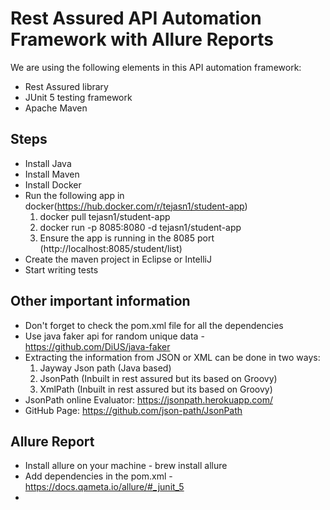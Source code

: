 # Rest Assured API Automation Framework with Allure Reports

We are using the following elements in this API automation framework:
 - Rest Assured library
 - JUnit 5 testing framework
 - Apache Maven

## Steps
 - Install Java
 - Install Maven
 - Install Docker
 - Run the following app in docker(https://hub.docker.com/r/tejasn1/student-app)
 	1. docker pull tejasn1/student-app
 	2. docker run -p 8085:8080 -d tejasn1/student-app
 	3. Ensure the app is running in the 8085 port (http://localhost:8085/student/list)	
 - Create the maven project in Eclipse or IntelliJ 		
 - Start writing tests
 
## Other important information 
 - Don't forget to check the pom.xml file for all the dependencies
 - Use java faker api for random unique data - https://github.com/DiUS/java-faker
 - Extracting the information from JSON or XML can be done in two ways:
	1. Jayway Json path (Java based)
 	2. JsonPath (Inbuilt in rest assured but its based on Groovy)
 	3. XmlPath (Inbuilt in rest assured but its based on Groovy)
 - JsonPath online Evaluator: https://jsonpath.herokuapp.com/
 - GitHub Page: https://github.com/json-path/JsonPath
 
## Allure Report
 - Install allure on your machine - brew install allure
 - Add dependencies in the pom.xml - https://docs.qameta.io/allure/#_junit_5
 -  